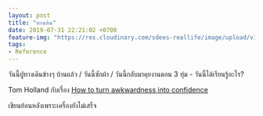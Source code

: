 ```yaml
---
layout: post
title: "ทางเดิน"
date: 2019-07-31 22:21:02 +0700
feature-img: "https://res.cloudinary.com/sdees-reallife/image/upload/v1555658919/sample_feature_img.png"
tags:
- Reference
---
```

วันนี้ปูทางเดินข้างๆ บ้านแล้ว / วันนี้ซักผ้า / วันนี้กลับมาคุยงานตอน 3 ทุ่ม - วันนี้ได้เรียนรู้อะไร?

Tom Holland กับเรื่อง [How to turn awkwardness into confidence](https://youtu.be/_PZKok5_KVA)

<i class="fa fa-child" style="color:plum"></i>

เขียนย้อนหลังเพราะเครื่องยังไม่เสร็จ
